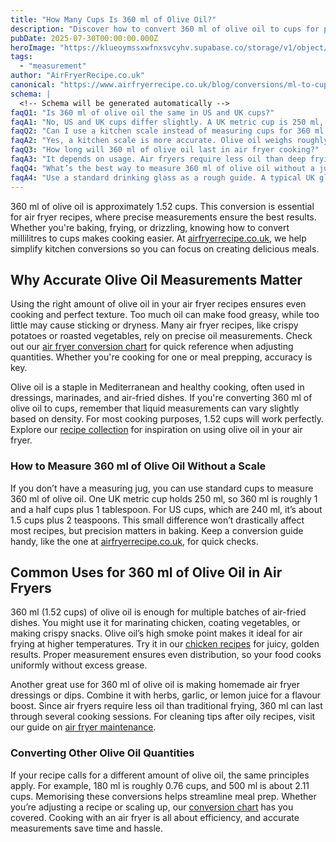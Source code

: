 ```yaml
---
title: "How Many Cups Is 360 ml of Olive Oil?"
description: "Discover how to convert 360 ml of olive oil to cups for perfect air fryer recipes. Get accurate measurements for baking and cooking every time."
pubDate: 2025-07-30T00:00:00.000Z
heroImage: "https://klueoymssxwfnxsvcyhv.supabase.co/storage/v1/object/public/Shmucket/how-many-cups-is-360-ml-of-olive-oil.webp"
tags:
  - "measurement"
author: "AirFryerRecipe.co.uk"
canonical: "https://www.airfryerrecipe.co.uk/blog/conversions/ml-to-cups/how-many-cups-is-360-ml-of-olive-oil"
schema: |
  <!-- Schema will be generated automatically -->
faqQ1: "Is 360 ml of olive oil the same in US and UK cups?"
faqA1: "No, US and UK cups differ slightly. A UK metric cup is 250 ml, so 360 ml equals 1.44 cups. A US cup is 240 ml, making 360 ml approximately 1.5 cups. For air fryer recipes, this small difference usually won’t affect the outcome, but precise baking may require adjustments."
faqQ2: "Can I use a kitchen scale instead of measuring cups for 360 ml of olive oil?"
faqA2: "Yes, a kitchen scale is more accurate. Olive oil weighs roughly 0.92 grams per ml, so 360 ml equals about 331 grams. If your scale measures in grams, this method eliminates guesswork. However, most air fryer recipes provide measurements in volume (ml or cups) for convenience."
faqQ3: "How long will 360 ml of olive oil last in air fryer cooking?"
faqA3: "It depends on usage. Air fryers require less oil than deep frying—typically 1-2 tablespoons per batch. At this rate, 360 ml (about 24 tablespoons) could last for 12-24 cooking sessions. Storing olive oil in a cool, dark place preserves its quality for longer use."
faqQ4: "What’s the best way to measure 360 ml of olive oil without a jug?"
faqA4: "Use a standard drinking glass as a rough guide. A typical UK glass holds 200-250 ml, so 360 ml would be just under 1.5 glasses. For better accuracy, repurpose a clean yogurt pot marked with measurements or use tablespoon counts (360 ml ≈ 24 tablespoons)."
---
```

<p>360 ml of olive oil is approximately 1.52 cups. This conversion is essential for air fryer recipes, where precise measurements ensure the best results. Whether you're baking, frying, or drizzling, knowing how to convert millilitres to cups makes cooking easier. At <a href=https://www.airfryerrecipe.co.uk>airfryerrecipe.co.uk</a>, we help simplify kitchen conversions so you can focus on creating delicious meals.</p>  

<h2>Why Accurate Olive Oil Measurements Matter</h2>  
<p>Using the right amount of olive oil in your air fryer recipes ensures even cooking and perfect texture. Too much oil can make food greasy, while too little may cause sticking or dryness. Many air fryer recipes, like crispy potatoes or roasted vegetables, rely on precise oil measurements. Check out our <a href=https://www.airfryerrecipe.co.uk/air-fryer-conversion-chart>air fryer conversion chart</a> for quick reference when adjusting quantities. Whether you're cooking for one or meal prepping, accuracy is key.</p>  

<p>Olive oil is a staple in Mediterranean and healthy cooking, often used in dressings, marinades, and air-fried dishes. If you're converting 360 ml of olive oil to cups, remember that liquid measurements can vary slightly based on density. For most cooking purposes, 1.52 cups will work perfectly. Explore our <a href=https://www.airfryerrecipe.co.uk/recipes>recipe collection</a> for inspiration on using olive oil in your air fryer.</p>  

<h3>How to Measure 360 ml of Olive Oil Without a Scale</h3>  
<p>If you don’t have a measuring jug, you can use standard cups to measure 360 ml of olive oil. One UK metric cup holds 250 ml, so 360 ml is roughly 1 and a half cups plus 1 tablespoon. For US cups, which are 240 ml, it’s about 1.5 cups plus 2 teaspoons. This small difference won’t drastically affect most recipes, but precision matters in baking. Keep a conversion guide handy, like the one at <a href=https://www.airfryerrecipe.co.uk>airfryerrecipe.co.uk</a>, for quick checks.</p>  

<h2>Common Uses for 360 ml of Olive Oil in Air Fryers</h2>  
<p>360 ml (1.52 cups) of olive oil is enough for multiple batches of air-fried dishes. You might use it for marinating chicken, coating vegetables, or making crispy snacks. Olive oil’s high smoke point makes it ideal for air frying at higher temperatures. Try it in our <a href=https://www.airfryerrecipe.co.uk/recipe-category/chicken>chicken recipes</a> for juicy, golden results. Proper measurement ensures even distribution, so your food cooks uniformly without excess grease.</p>  

<p>Another great use for 360 ml of olive oil is making homemade air fryer dressings or dips. Combine it with herbs, garlic, or lemon juice for a flavour boost. Since air fryers require less oil than traditional frying, 360 ml can last through several cooking sessions. For cleaning tips after oily recipes, visit our guide on <a href=https://www.airfryerrecipe.co.uk/air-fryer-cleaner>air fryer maintenance</a>.</p>  

<h3>Converting Other Olive Oil Quantities</h3>  
<p>If your recipe calls for a different amount of olive oil, the same principles apply. For example, 180 ml is roughly 0.76 cups, and 500 ml is about 2.11 cups. Memorising these conversions helps streamline meal prep. Whether you’re adjusting a recipe or scaling up, our <a href=https://www.airfryerrecipe.co.uk/air-fryer-conversion-chart>conversion chart</a> has you covered. Cooking with an air fryer is all about efficiency, and accurate measurements save time and hassle.</p>
